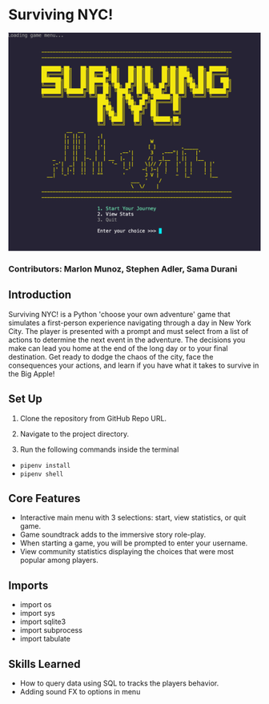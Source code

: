 # Surviving NYC!

![Surviving NYC](snyc.png)

### Contributors: Marlon Munoz, Stephen Adler, Sama Durani


## Introduction 
Surviving NYC! is a Python 'choose your own adventure' game that simulates a first-person experience navigating through a day in New York City. The player is presented with a prompt and must select from a list of actions to determine the next event in the adventure. The decisions you make can lead you home at the end of the long day or to your final destination. Get ready to dodge the chaos of the city, face the consequences your actions, and learn if you have what it takes to survive in the Big Apple!

## Set Up
1. Clone the repository from GitHub Repo URL.

2. Navigate to the project directory.

3. Run the following commands inside the terminal

- `pipenv install`
- `pipenv shell`

## Core Features
- Interactive main menu with 3 selections: start, view statistics, or quit game.
- Game soundtrack adds to the immersive story role-play.
- When starting a game, you will be prompted to enter your username.
- View community statistics displaying the choices that were most popular among players. 

## Imports
- import os
- import sys
- import sqlite3
- import subprocess
- import tabulate


## Skills Learned
- How to query data using SQL to tracks the players behavior.
- Adding sound FX to options in menu
